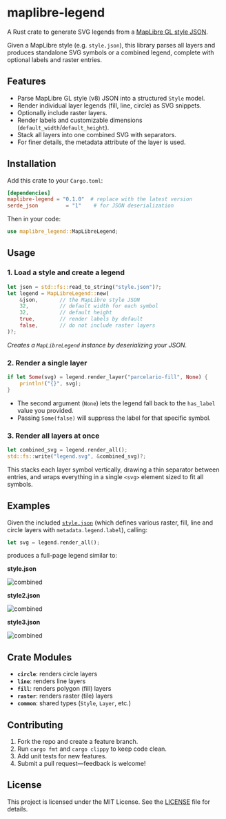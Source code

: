 # maplibre-legend

A Rust crate to generate SVG legends from a [MapLibre GL style JSON][].

Given a MapLibre style (e.g. `style.json`), this library parses all layers and produces standalone SVG symbols or a combined legend, complete with optional labels and raster entries.

## Features

- Parse MapLibre GL style (v8) JSON into a structured `Style` model.
- Render individual layer legends (fill, line, circle) as SVG snippets.
- Optionally include raster layers.
- Render labels and customizable dimensions (`default_width`/`default_height`).
- Stack all layers into one combined SVG with separators.
- For finer details, the metadata attribute of the layer is used.

## Installation

Add this crate to your `Cargo.toml`:

```toml
[dependencies]
maplibre-legend = "0.1.0"  # replace with the latest version
serde_json         = "1"    # for JSON deserialization
````

Then in your code:

```rust
use maplibre_legend::MapLibreLegend;
```

## Usage

### 1. Load a style and create a legend

```rust
let json = std::fs::read_to_string("style.json")?;
let legend = MapLibreLegend::new(
    &json,       // the MapLibre style JSON
    32,          // default width for each symbol
    32,          // default height
    true,        // render labels by default
    false,       // do not include raster layers
)?;
```

*Creates a `MapLibreLegend` instance by deserializing your JSON.*&#x20;

### 2. Render a single layer

```rust
if let Some(svg) = legend.render_layer("parcelario-fill", None) {
    println!("{}", svg);
}
```

* The second argument (`None`) lets the legend fall back to the `has_label` value you provided.
* Passing `Some(false)` will suppress the label for that specific symbol.&#x20;

### 3. Render all layers at once

```rust
let combined_svg = legend.render_all();
std::fs::write("legend.svg", &combined_svg)?;
```

This stacks each layer symbol vertically, drawing a thin separator between entries, and wraps everything in a single `<svg>` element sized to fit all symbols.&#x20;

## Examples

Given the included [`style.json`][] (which defines various raster, fill, line and circle layers with `metadata.legend.label`), calling:

```rust
let svg = legend.render_all();
```

produces a full-page legend similar to:


**style.json**

![combined](https://github.com/user-attachments/assets/45f11696-c5d8-499a-8ab9-8a66a2cd82b0)



**style2.json**

![combined](https://github.com/user-attachments/assets/d865faf8-277f-48d7-8b19-541d0f984493)



**style3.json**

![combined](https://github.com/user-attachments/assets/f70e3ac7-eedf-4107-8ffd-d97de18e8888)


## Crate Modules

* **`circle`**: renders circle layers
* **`line`**: renders line layers
* **`fill`**: renders polygon (fill) layers
* **`raster`**: renders raster (tile) layers
* **`common`**: shared types (`Style`, `Layer`, etc.)

## Contributing

1. Fork the repo and create a feature branch.
2. Run `cargo fmt` and `cargo clippy` to keep code clean.
3. Add unit tests for new features.
4. Submit a pull request—feedback is welcome!

## License

This project is licensed under the MIT License. See the [LICENSE][] file for details.

[MapLibre GL style JSON]: https://maplibre.org/maplibre-gl-js-docs/style-spec/
[`style.json`]: ./example/style.json
[LICENSE]: ./LICENSE

```
```
